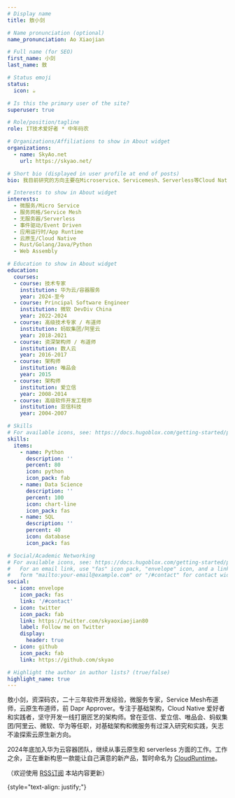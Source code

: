 ```yaml
---
# Display name
title: 敖小剑

# Name pronunciation (optional)
name_pronunciation: Ao Xiaojian

# Full name (for SEO)
first_name: 小剑
last_name: 敖

# Status emoji
status:
  icon: ☕️

# Is this the primary user of the site?
superuser: true

# Role/position/tagline
role: IT技术爱好者 * 中年码农

# Organizations/Affiliations to show in About widget
organizations:
  - name: SkyAo.net
    url: https://skyao.net/

# Short bio (displayed in user profile at end of posts)
bio: 我目前研究的方向主要在Microservice、Servicemesh、Serverless等Cloud Native相关的领域，欢迎交流和指导。

# Interests to show in About widget
interests:
  - 微服务/Micro Service
  - 服务网格/Service Mesh
  - 无服务器/Serverless
  - 事件驱动/Event Driven
  - 应用运行时/App Runtime
  - 云原生/Cloud Native
  - Rust/Golang/Java/Python
  - Web Assembly

# Education to show in About widget
education:
  courses:
  - course: 技术专家
    institution: 华为云/容器服务
    year: 2024-至今
  - course: Principal Software Engineer
    institution: 微软 DevDiv China
    year: 2022-2024
  - course: 高级技术专家 / 布道师
    institution: 蚂蚁集团/阿里云
    year: 2018-2021
  - course: 资深架构师 / 布道师
    institution: 数人云
    year: 2016-2017
  - course: 架构师
    institution: 唯品会
    year: 2015
  - course: 架构师
    institution: 爱立信
    year: 2008-2014
  - course: 高级软件开发工程师
    institution: 亚信科技
    year: 2004-2007

# Skills
# For available icons, see: https://docs.hugoblox.com/getting-started/page-builder/#icons
skills:
  items:
    - name: Python
      description: ''
      percent: 80
      icon: python
      icon_pack: fab
    - name: Data Science
      description: ''
      percent: 100
      icon: chart-line
      icon_pack: fas
    - name: SQL
      description: ''
      percent: 40
      icon: database
      icon_pack: fas

# Social/Academic Networking
# For available icons, see: https://docs.hugoblox.com/getting-started/page-builder/#icons
#   For an email link, use "fas" icon pack, "envelope" icon, and a link in the
#   form "mailto:your-email@example.com" or "/#contact" for contact widget.
social:
  - icon: envelope
    icon_pack: fas
    link: '/#contact'
  - icon: twitter
    icon_pack: fab
    link: https://twitter.com/skyaoxiaojian80
    label: Follow me on Twitter
    display:
      header: true
  - icon: github
    icon_pack: fab
    link: https://github.com/skyao

# Highlight the author in author lists? (true/false)
highlight_name: true
---
```


敖小剑，资深码农，二十三年软件开发经验，微服务专家，Service Mesh布道师，云原生布道师，前 Dapr Approver。专注于基础架构，Cloud Native 爱好者和实践者，坚守开发一线打磨匠艺的架构师。曾在亚信、爱立信、唯品会、蚂蚁集团/阿里云、微软、华为等任职，对基础架构和微服务有过深入研究和实践，矢志不渝探索云原生新方向。

2024年底加入华为云容器团队，继续从事云原生和 serverless 方面的工作。工作之余，正在重新构思一款能让自己满意的新产品，暂时命名为 [CloudRuntime](https://cloudruntime.net/)。

（欢迎使用  [<i class="fa fa-rss" aria-hidden="true"></i> RSS订阅](https://skyao.net/index.xml) 本站内容更新）

{style="text-align: justify;"}
